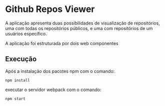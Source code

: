 # Github Repos Viewer 
 
A aplicação apresenta duas possibilidades de visualização de repositórios, uma com todas os repositórios públicos, e uma com repositórios de um usuários específico. 
 
A aplicação foi estruturada por dois web componentes 
 
## Execução 
 
Após a instalação dos pacotes npm com o comando: 
``` 
npm install 
``` 
executar o servidor webpack com o comando: 
``` 
npm start 
``` 